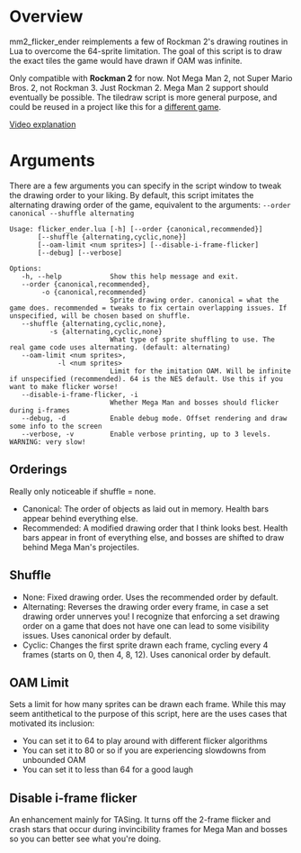 # Overview

mm2_flicker_ender reimplements a few of Rockman 2's drawing routines in Lua to overcome the 64-sprite limitation. The goal of this script is to draw the exact tiles the game would have drawn if OAM was infinite.

Only compatible with **Rockman 2** for now. Not Mega Man 2, not Super Mario Bros. 2, not Rockman 3. Just Rockman 2. Mega Man 2 support should eventually be possible. The tiledraw script is more general purpose, and could be reused in a project like this for a [different game](https://www.youtube.com/watch?v=r04V_D3qn2I).

[Video explanation](https://www.youtube.com/watch?v=ua4mlVy9x1Y)

# Arguments

There are a few arguments you can specify in the script window to tweak the drawing order to your liking.
By default, this script imitates the alternating drawing order of the game, equivalent to the arguments: `--order canonical --shuffle alternating`

```
Usage: flicker_ender.lua [-h] [--order {canonical,recommended}]
       [--shuffle {alternating,cyclic,none}]
       [--oam-limit <num sprites>] [--disable-i-frame-flicker]
       [--debug] [--verbose]

Options:
   -h, --help            Show this help message and exit.
   --order {canonical,recommended},
        -o {canonical,recommended}
                         Sprite drawing order. canonical = what the game does. recommended = tweaks to fix certain overlapping issues. If unspecified, will be chosen based on shuffle.
   --shuffle {alternating,cyclic,none},
          -s {alternating,cyclic,none}
                         What type of sprite shuffling to use. The real game code uses alternating. (default: alternating)
   --oam-limit <num sprites>,
            -l <num sprites>
                         Limit for the imitation OAM. Will be infinite if unspecified (recommended). 64 is the NES default. Use this if you want to make flicker worse!
   --disable-i-frame-flicker, -i
                         Whether Mega Man and bosses should flicker during i-frames
   --debug, -d           Enable debug mode. Offset rendering and draw some info to the screen
   --verbose, -v         Enable verbose printing, up to 3 levels. WARNING: very slow!
```

## Orderings

Really only noticeable if shuffle = none.

- Canonical: The order of objects as laid out in memory. Health bars appear behind everything else.
- Recommended: A modified drawing order that I think looks best. Health bars appear in front of everything else, and bosses are shifted to draw behind Mega Man's projectiles.

## Shuffle

- None: Fixed drawing order. Uses the recommended order by default.
- Alternating: Reverses the drawing order every frame, in case a set drawing order unnerves you! I recognize that enforcing a set drawing order on a game that does not have one can lead to some visibility issues. Uses canonical order by default.
- Cyclic: Changes the first sprite drawn each frame, cycling every 4 frames (starts on 0, then 4, 8, 12). Uses canonical order by default.

## OAM Limit

Sets a limit for how many sprites can be drawn each frame. While this may seem antithetical to the purpose of this script, here are the uses cases that motivated its inclusion:
- You can set it to 64 to play around with different flicker algorithms
- You can set it to 80 or so if you are experiencing slowdowns from unbounded OAM
- You can set it to less than 64 for a good laugh

## Disable i-frame flicker
An enhancement mainly for TASing. It turns off the 2-frame flicker and crash stars that occur during invincibility frames for Mega Man and bosses so you can better see what you're doing.
